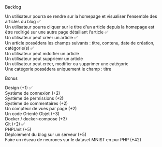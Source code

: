 Backlog

Un utilisateur pourra se rendre sur la homepage et visualiser l'ensemble des articles du blog ✅
<br>
Un utilisateur pourra cliquer sur le titre d'un article depuis la homepage est être redirigé sur une autre 
page détaillant l'article ✅
<br>
Un utilisateur peut créer un article ✅
<br>
Un article possédera les champs suivants : titre, contenu, date de création, catégorie(s) ✅
<br>
Un utilisateur peut mdoifier un article
<br>
Un utilisateur peut suppriemr un article
<br>
Un utilisateur peut créer, modifier ou supprimer une catégorie
<br>
Une catégorie possédera uniquement le champ : titre

Bonus

Design (+1) ✅
<br>
Système de connexion (+2)
<br>
Système de permissions (+2)
<br>
Système de commentaires (+2)
<br>
Un compteur de vues par page (+2)
<br>
Un code Orienté Objet (+3)
<br>
Docker / docker-compose (+3)
<br>
Git (+2) ✅
<br>
PHPUnit (+5)
<br>
Déploiement du blog sur un serveur (+5)
<br>
Faire un réseau de neurones sur le dataset MNIST en pur PHP (+42)
